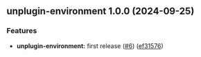 ## unplugin-environment 1.0.0 (2024-09-25)

### Features

* **unplugin-environment:** first release ([#6](https://github.com/r17x/js/issues/6)) ([ef31576](https://github.com/r17x/js/commit/ef3157658ff6c0e40ec17a7856c7e476bc62213f))
